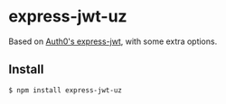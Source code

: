 # express-jwt-uz

Based on [Auth0's express-jwt](https://github.com/updatezen/express-jwt), with some extra options.

## Install

```
$ npm install express-jwt-uz
```
